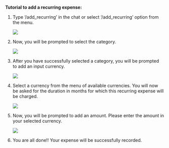 ﻿**Tutorial to add a recurring expense:**

1. Type ‘/add\_recurring’ in the chat or select ‘/add\_recurring’ option from the menu.

   ![](./image/Aspose.Words.2f7312a3-bb59-4e7d-8499-28187a0f9fb3.001.png)


2. Now, you will be prompted to select the category.

   ![](./image/Aspose.Words.2f7312a3-bb59-4e7d-8499-28187a0f9fb3.002.png)


3. After you have successfully selected a category, you will be prompted to add an input currency. 

   ![](./image/Aspose.Words.2f7312a3-bb59-4e7d-8499-28187a0f9fb3.003.png)


4. Select a currency from the menu of available currencies. You will now be asked for the duration in months for which this recurring expense will be charged.

   ![](./image/Aspose.Words.2f7312a3-bb59-4e7d-8499-28187a0f9fb3.004.png)


5. Now, you will be prompted to add an amount. Please enter the amount in your selected currency.

   ![](./image/Aspose.Words.2f7312a3-bb59-4e7d-8499-28187a0f9fb3.005.png)

6. You are all done!! Your expense will be successfully recorded.

